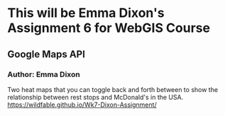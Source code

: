 # This will be Emma Dixon's Assignment 6 for WebGIS Course
## Google Maps API 
### Author: Emma Dixon

Two heat maps that you can toggle back and forth between to show the relationship between rest stops and McDonald's in the USA. 
<https://wildfable.github.io/Wk7-Dixon-Assignment/>
